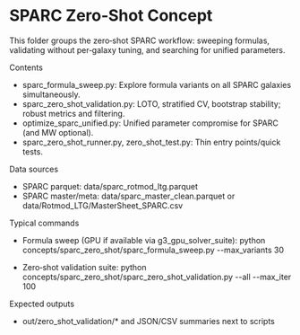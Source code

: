 # SPARC Zero‑Shot Concept

This folder groups the zero‑shot SPARC workflow: sweeping formulas, validating without per‑galaxy tuning, and searching for unified parameters.

Contents
- sparc_formula_sweep.py: Explore formula variants on all SPARC galaxies simultaneously.
- sparc_zero_shot_validation.py: LOTO, stratified CV, bootstrap stability; robust metrics and filtering.
- optimize_sparc_unified.py: Unified parameter compromise for SPARC (and MW optional).
- sparc_zero_shot_runner.py, zero_shot_test.py: Thin entry points/quick tests.

Data sources
- SPARC parquet: data/sparc_rotmod_ltg.parquet
- SPARC master/meta: data/sparc_master_clean.parquet or data/Rotmod_LTG/MasterSheet_SPARC.csv

Typical commands
- Formula sweep (GPU if available via g3_gpu_solver_suite):
  python concepts/sparc_zero_shot/sparc_formula_sweep.py --max_variants 30

- Zero‑shot validation suite:
  python concepts/sparc_zero_shot/sparc_zero_shot_validation.py --all --max_iter 100

Expected outputs
- out/zero_shot_validation/* and JSON/CSV summaries next to scripts